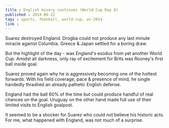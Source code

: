 ```yaml
---
title : English misery continues (World Cup Day 8)
published : 2014-06-22
tags : sports, football, world-cup, wc-2014
link :
---
```


Suarez destroyed England. Drogba could not produce any last minute miracle against Columbia. Greece & Japan settled for a boring draw.

But the highlight of the day - was England's exodus from yet another World Cup. Amidst all darkness, only ray of excitement for Brits was Rooney's first ball inside goal.

Suarez proved again why he is aggressively becoming one of the hottest forwards. With his field coverage, pace & presence of mind, he single handedly thrashed an already pathetic English defense.

England had the ball 60% of the time but could produce handful of real chances on the goal. Uruguay on the other hand made full use of their limited visits to English goalpost.

It seemed to be a shocker for Suarez who could not believe his historic acts. For me, what happened with England, was not much of a surprise.
